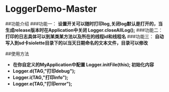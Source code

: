 # LoggerDemo-Master

##功能介绍
###功能一：
**设置开关可以随时打印log,关闭log默认是打开的，当生成release版本时在Application中关闭 Logger.closeAllLog();**
###功能二：
**打印的日志具体可以到某类某方法以及所在的线程id和线程名**
###功能三：
**自动写入到sd卡siolette目录下的以当天日期命名的文本文件，目录可以修改**


##使用方法
* **在你自定义的MyApplication中配置 Logger.initFile(this); 初始化内容**
*  **Logger.d(TAG,"打印debug");**
*  **Logger.i(TAG,"打印info");**
*  **Logger.e(TAG,"打印error");**






